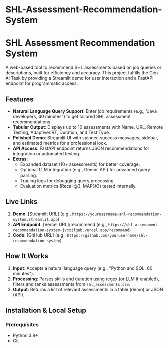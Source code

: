 # SHL-Assessment-Recommendation-System
# SHL Assessment Recommendation System

A web-based tool to recommend SHL assessments based on job queries or descriptions, built for efficiency and accuracy. This project fulfills the Gen AI Task by providing a Streamlit demo for user interaction and a FastAPI endpoint for programmatic access.

## Features
- **Natural Language Query Support**: Enter job requirements (e.g., "Java developers, 40 minutes") to get tailored SHL assessment recommendations.
- **Tabular Output**: Displays up to 10 assessments with Name, URL, Remote Testing, Adaptive/IRT, Duration, and Test Type.
- **Polished Demo**: Streamlit UI with spinner, success messages, sidebar, and estimated metrics for a professional look.
- **API Access**: FastAPI endpoint returns JSON recommendations for integration or automated testing.
- **Extras**:
  - Expanded dataset (10+ assessments) for better coverage.
  - Optional LLM integration (e.g., Gemini API) for advanced query parsing.
  - Tracing logs for debugging query processing.
  - Evaluation metrics (Recall@3, MAP@3) tested internally.

## Live Links
1. **Demo**: [Streamlit URL] (e.g., `https://yourusername-shl-recommendation-system.streamlit.app`)
2. **API Endpoint**: [Vercel URL]/recommend (e.g., `https://shl-assessment-recommendation-system-jvcxifgub.vercel.app/recommend`)
3. **Code**: [GitHub URL] (e.g., `https://github.com/yourusername/shl-recommendation-system`)

## How It Works
1. **Input**: Accepts a natural language query (e.g., "Python and SQL, 60 minutes").
2. **Processing**: Parses skills and duration using regex (or LLM if enabled), filters and ranks assessments from `shl_assessments.csv`.
3. **Output**: Returns a list of relevant assessments in a table (demo) or JSON (API).

## Installation & Local Setup
### Prerequisites
- Python 3.8+
- Git

